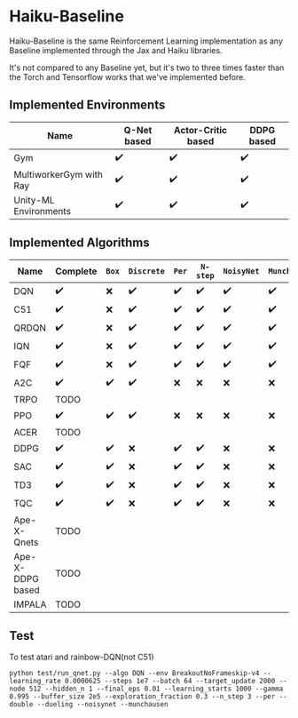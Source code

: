 # Haiku-Baseline

Haiku-Baseline is the same Reinforcement Learning implementation as any Baseline implemented through the Jax and Haiku libraries.

It's not compared to any Baseline yet, but it's two to three times faster than the Torch and Tensorflow works that we've implemented before.

## Implemented Environments

| **Name**                | **Q-Net based**              | **Actor-Critic based**       | **DDPG based**               | 
| ----------------------  | ---------------------------- | ---------------------------- | ---------------------------- |
| Gym                     | :heavy_check_mark:           | :heavy_check_mark:           | :heavy_check_mark:           |
| MultiworkerGym with Ray | :heavy_check_mark:           | :heavy_check_mark:           | :heavy_check_mark:           |
| Unity-ML Environments   | :heavy_check_mark:           | :heavy_check_mark:           | :heavy_check_mark:           |

## Implemented Algorithms

| **Name**            | **Complete**                 | ```Box```          | ```Discrete```     | ```Per```          | ```N-step```       | ```NoisyNet```     | ```Munchausen```   |
| ------------------- | ---------------------------- | ------------------ | ------------------ | ------------------ | ------------------ | ------------------ | ------------------ |
| DQN                 | :heavy_check_mark:           | :x:                | :heavy_check_mark: | :heavy_check_mark: | :heavy_check_mark: | :heavy_check_mark: | :heavy_check_mark: |
| C51                 | :heavy_check_mark:           | :x:                | :heavy_check_mark: | :heavy_check_mark: | :heavy_check_mark: | :heavy_check_mark: | :heavy_check_mark: |
| QRDQN               | :heavy_check_mark:           | :x:                | :heavy_check_mark: | :heavy_check_mark: | :heavy_check_mark: | :heavy_check_mark: | :heavy_check_mark: |
| IQN                 | :heavy_check_mark:           | :x:                | :heavy_check_mark: | :heavy_check_mark: | :heavy_check_mark: | :heavy_check_mark: | :heavy_check_mark: |
| FQF                 | :heavy_check_mark:           | :x:                | :heavy_check_mark: | :heavy_check_mark: | :heavy_check_mark: | :heavy_check_mark: | :heavy_check_mark: |
| A2C                 | :heavy_check_mark: 			 | :heavy_check_mark: | :heavy_check_mark: | :x:                | :x:                | :x:                | :x:                |
| TRPO                | TODO           		         |                    |                    |                    |                    |                    |                    |
| PPO                 | :heavy_check_mark:           | :heavy_check_mark: | :heavy_check_mark: | :x:                | :x:                | :x:                | :x:                |
| ACER                | TODO           		         |                    |                    |                    |                    |                    |                    |
| DDPG                | :heavy_check_mark:           | :heavy_check_mark: | :x:                | :heavy_check_mark: | :heavy_check_mark: | :x:                | :x:                |
| SAC                 | :heavy_check_mark:           | :heavy_check_mark: | :x:                | :heavy_check_mark: | :heavy_check_mark: | :x:                | :x:                |
| TD3                 | :heavy_check_mark:           | :heavy_check_mark: | :x:                | :heavy_check_mark: | :heavy_check_mark: | :x:                | :x:                |
| TQC                 | :heavy_check_mark:           | :heavy_check_mark: | :x:                | :heavy_check_mark: | :heavy_check_mark: | :x:                | :x:                |
| Ape-X-Qnets         | TODO           		         |                    |                    |                    |                    |                    |                    |
| Ape-X-DDPG based    | TODO           		         |                    |                    |                    |                    |                    |                    |
| IMPALA              | TODO           		         |                    |                    |                    |                    |                    |                    |

## Test 

To test atari and rainbow-DQN(not C51)

```
python test/run_qnet.py --algo DQN --env BreakoutNoFrameskip-v4 --learning_rate 0.0000625 --steps 1e7 --batch 64 --target_update 2000 --node 512 --hidden_n 1 --final_eps 0.01 --learning_starts 1000 --gamma 0.995 --buffer_size 2e5 --exploration_fraction 0.3 --n_step 3 --per --double --dueling --noisynet --munchausen
```